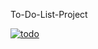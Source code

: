 To-Do-List-Project


<a href="https://im.ge/i/OLOMRf"><img src="https://i.im.ge/2022/08/20/OLOMRf.todo.png" alt="todo" border="0"></a>
